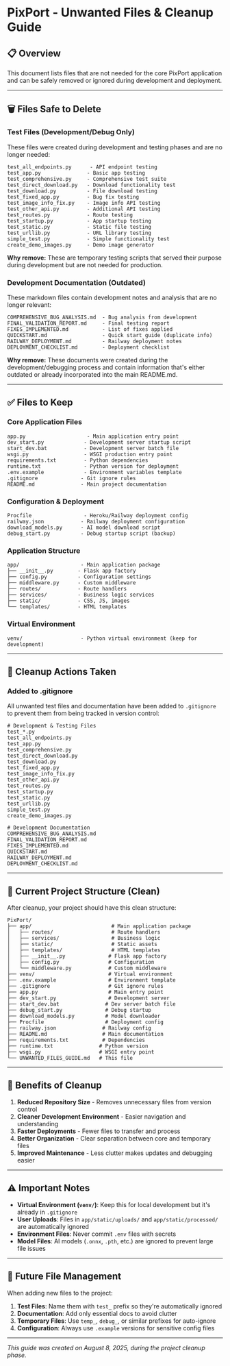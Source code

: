 # PixPort - Unwanted Files & Cleanup Guide

## 📋 Overview
This document lists files that are not needed for the core PixPort application and can be safely removed or ignored during development and deployment.

---

## 🗑️ Files Safe to Delete

### **Test Files (Development/Debug Only)**
These files were created during development and testing phases and are no longer needed:

```
test_all_endpoints.py      - API endpoint testing
test_app.py               - Basic app testing  
test_comprehensive.py     - Comprehensive test suite
test_direct_download.py   - Download functionality test
test_download.py          - File download testing
test_fixed_app.py         - Bug fix testing
test_image_info_fix.py    - Image info API testing
test_other_api.py         - Additional API testing
test_routes.py            - Route testing
test_startup.py           - App startup testing
test_static.py            - Static file testing
test_urllib.py            - URL library testing
simple_test.py            - Simple functionality test
create_demo_images.py     - Demo image generator
```

**Why remove:** These are temporary testing scripts that served their purpose during development but are not needed for production.

### **Development Documentation (Outdated)**
These markdown files contain development notes and analysis that are no longer relevant:

```
COMPREHENSIVE_BUG_ANALYSIS.md  - Bug analysis from development
FINAL_VALIDATION_REPORT.md     - Final testing report  
FIXES_IMPLEMENTED.md           - List of fixes applied
QUICKSTART.md                  - Quick start guide (duplicate info)
RAILWAY_DEPLOYMENT.md          - Railway deployment notes
DEPLOYMENT_CHECKLIST.md        - Deployment checklist
```

**Why remove:** These documents were created during the development/debugging process and contain information that's either outdated or already incorporated into the main README.md.

---

## ✅ Files to Keep

### **Core Application Files**
```
app.py                    - Main application entry point
dev_start.py             - Development server startup script
start_dev.bat            - Development server batch file
wsgi.py                  - WSGI production entry point
requirements.txt         - Python dependencies
runtime.txt              - Python version for deployment
.env.example             - Environment variables template
.gitignore              - Git ignore rules
README.md               - Main project documentation
```

### **Configuration & Deployment**
```
Procfile                 - Heroku/Railway deployment config
railway.json            - Railway deployment configuration
download_models.py      - AI model download script
debug_start.py          - Debug startup script (backup)
```

### **Application Structure**
```
app/                    - Main application package
├── __init__.py        - Flask app factory
├── config.py          - Configuration settings
├── middleware.py      - Custom middleware
├── routes/            - Route handlers
├── services/          - Business logic services
├── static/            - CSS, JS, images
└── templates/         - HTML templates
```

### **Virtual Environment**
```
venv/                   - Python virtual environment (keep for development)
```

---

## 🔧 Cleanup Actions Taken

### **Added to .gitignore**
All unwanted test files and documentation have been added to `.gitignore` to prevent them from being tracked in version control:

```gitignore
# Development & Testing Files
test_*.py
test_all_endpoints.py
test_app.py
test_comprehensive.py
test_direct_download.py
test_download.py
test_fixed_app.py
test_image_info_fix.py
test_other_api.py
test_routes.py
test_startup.py
test_static.py
test_urllib.py
simple_test.py
create_demo_images.py

# Development Documentation
COMPREHENSIVE_BUG_ANALYSIS.md
FINAL_VALIDATION_REPORT.md
FIXES_IMPLEMENTED.md
QUICKSTART.md
RAILWAY_DEPLOYMENT.md
DEPLOYMENT_CHECKLIST.md
```

---

## 📁 Current Project Structure (Clean)

After cleanup, your project should have this clean structure:

```
PixPort/
├── app/                          # Main application package
│   ├── routes/                   # Route handlers
│   ├── services/                 # Business logic
│   ├── static/                   # Static assets
│   ├── templates/                # HTML templates
│   ├── __init__.py              # Flask app factory
│   ├── config.py                # Configuration
│   └── middleware.py            # Custom middleware
├── venv/                        # Virtual environment
├── .env.example                 # Environment template
├── .gitignore                   # Git ignore rules
├── app.py                       # Main entry point
├── dev_start.py                 # Development server
├── start_dev.bat               # Dev server batch file
├── debug_start.py              # Debug startup
├── download_models.py          # Model downloader
├── Procfile                    # Deployment config
├── railway.json               # Railway config
├── README.md                  # Main documentation
├── requirements.txt           # Dependencies
├── runtime.txt               # Python version
├── wsgi.py                   # WSGI entry point
└── UNWANTED_FILES_GUIDE.md   # This file
```

---

## 🚀 Benefits of Cleanup

1. **Reduced Repository Size** - Removes unnecessary files from version control
2. **Cleaner Development Environment** - Easier navigation and understanding
3. **Faster Deployments** - Fewer files to transfer and process
4. **Better Organization** - Clear separation between core and temporary files
5. **Improved Maintenance** - Less clutter makes updates and debugging easier

---

## ⚠️ Important Notes

- **Virtual Environment (`venv/`)**: Keep this for local development but it's already in `.gitignore`
- **User Uploads**: Files in `app/static/uploads/` and `app/static/processed/` are automatically ignored
- **Environment Files**: Never commit `.env` files with secrets
- **Model Files**: AI models (`.onnx`, `.pth`, etc.) are ignored to prevent large file issues

---

## 🔄 Future File Management

When adding new files to the project:

1. **Test Files**: Name them with `test_` prefix so they're automatically ignored
2. **Documentation**: Add only essential docs to avoid clutter
3. **Temporary Files**: Use `temp_`, `debug_`, or similar prefixes for auto-ignore
4. **Configuration**: Always use `.example` versions for sensitive config files

---

*This guide was created on August 8, 2025, during the project cleanup phase.*

